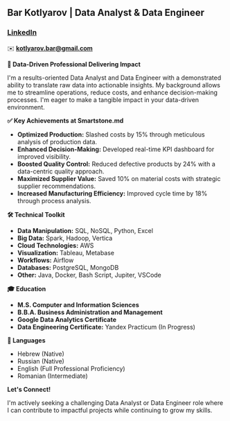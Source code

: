 ## **Bar Kotlyarov** | Data Analyst & Data Engineer 

### [LinkedIn](https://www.linkedin.com/in/kotlyarov-bar/) 

✉️ **kotlyarov.bar@gmail.com**

**🎯 Data-Driven Professional Delivering Impact**

I'm a results-oriented Data Analyst and Data Engineer with a demonstrated ability to translate raw data into actionable insights. My background allows me to  streamline operations, reduce costs, and enhance decision-making processes.  I'm eager to make a tangible impact in your data-driven environment.

**✅ Key Achievements at Smartstone.md**

* **Optimized Production:** Slashed costs by 15% through meticulous analysis of production data.
* **Enhanced Decision-Making:** Developed real-time KPI dashboard for improved visibility.
* **Boosted Quality Control:** Reduced defective products by 24% with a data-centric quality approach.
* **Maximized Supplier Value:** Saved 10% on material costs with strategic supplier recommendations.
* **Increased Manufacturing Efficiency:** Improved cycle time by 18% through process analysis. 

**🛠️ Technical Toolkit**

* **Data Manipulation:** SQL, NoSQL, Python, Excel
* **Big Data:** Spark, Hadoop, Vertica
* **Cloud Technologies:** AWS
* **Visualization:** Tableau, Metabase 
* **Workflows:** Airflow
* **Databases:** PostgreSQL, MongoDB
* **Other:**  Java, Docker, Bash Script, Jupiter, VSCode

**🎓 Education**

* **M.S. Computer and Information Sciences**
* **B.B.A. Business Administration and Management**
* **Google Data Analytics Certificate**
* **Data Engineering Certificate:** Yandex Practicum (In Progress)

**💬 Languages**

* Hebrew (Native)
* Russian (Native)
* English (Full Professional Proficiency)
* Romanian (Intermediate)

**Let's Connect!**

I'm actively seeking a challenging Data Analyst or Data Engineer role where I can contribute to impactful projects while continuing to grow my skills.
